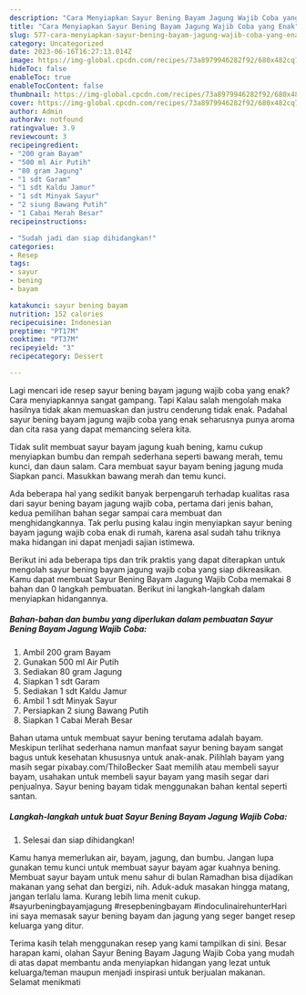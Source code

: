 ```yaml
---
description: "Cara Menyiapkan Sayur Bening Bayam Jagung Wajib Coba yang Enak"
title: "Cara Menyiapkan Sayur Bening Bayam Jagung Wajib Coba yang Enak"
slug: 577-cara-menyiapkan-sayur-bening-bayam-jagung-wajib-coba-yang-enak
category: Uncategorized
date: 2023-06-16T16:27:13.014Z
image: https://img-global.cpcdn.com/recipes/73a8979946282f92/680x482cq70/sayur-bening-bayam-jagung-wajib-coba-foto-resep-utama.jpg
hideToc: false
enableToc: true
enableTocContent: false
thumbnail: https://img-global.cpcdn.com/recipes/73a8979946282f92/680x482cq70/sayur-bening-bayam-jagung-wajib-coba-foto-resep-utama.jpg
cover: https://img-global.cpcdn.com/recipes/73a8979946282f92/680x482cq70/sayur-bening-bayam-jagung-wajib-coba-foto-resep-utama.jpg
author: Admin
authorAv: notfound
ratingvalue: 3.9
reviewcount: 3
recipeingredient:
- "200 gram Bayam"
- "500 ml Air Putih"
- "80 gram Jagung"
- "1 sdt Garam"
- "1 sdt Kaldu Jamur"
- "1 sdt Minyak Sayur"
- "2 siung Bawang Putih"
- "1 Cabai Merah Besar"
recipeinstructions:

- "Sudah jadi dan siap dihidangkan!"
categories:
- Resep
tags:
- sayur
- bening
- bayam

katakunci: sayur bening bayam 
nutrition: 152 calories
recipecuisine: Indonesian
preptime: "PT17M"
cooktime: "PT37M"
recipeyield: "3"
recipecategory: Dessert

---
```



Lagi mencari ide resep sayur bening bayam jagung wajib coba yang enak? Cara menyiapkannya sangat gampang. Tapi Kalau salah mengolah maka hasilnya tidak akan memuaskan dan justru cenderung tidak enak. Padahal sayur bening bayam jagung wajib coba yang enak seharusnya punya aroma dan cita rasa yang dapat memancing selera kita.


Tidak sulit membuat sayur bayam jagung kuah bening, kamu cukup menyiapkan bumbu dan rempah sederhana seperti bawang merah, temu kunci, dan daun salam. Cara membuat sayur bayam bening jagung muda Siapkan panci. Masukkan bawang merah dan temu kunci.

Ada beberapa hal yang sedikit banyak berpengaruh terhadap kualitas rasa dari sayur bening bayam jagung wajib coba, pertama dari jenis bahan, kedua pemilihan bahan segar sampai cara membuat dan menghidangkannya. Tak perlu pusing kalau ingin menyiapkan sayur bening bayam jagung wajib coba enak di rumah, karena asal sudah tahu triknya maka hidangan ini dapat menjadi sajian istimewa.


Berikut ini ada beberapa tips dan trik praktis yang dapat diterapkan untuk mengolah sayur bening bayam jagung wajib coba yang siap dikreasikan. Kamu dapat membuat Sayur Bening Bayam Jagung Wajib Coba memakai 8 bahan dan 0 langkah pembuatan. Berikut ini langkah-langkah dalam menyiapkan hidangannya.

<!--inarticleads1-->

##### Bahan-bahan dan bumbu yang diperlukan dalam pembuatan Sayur Bening Bayam Jagung Wajib Coba:

1. Ambil 200 gram Bayam
1. Gunakan 500 ml Air Putih
1. Sediakan 80 gram Jagung
1. Siapkan 1 sdt Garam
1. Sediakan 1 sdt Kaldu Jamur
1. Ambil 1 sdt Minyak Sayur
1. Persiapkan 2 siung Bawang Putih
1. Siapkan 1 Cabai Merah Besar


Bahan utama untuk membuat sayur bening terutama adalah bayam. Meskipun terlihat sederhana namun manfaat sayur bening bayam sangat bagus untuk kesehatan khususnya untuk anak-anak. Pilihlah bayam yang masih segar pixabay.com/ThiloBecker Saat memilih atau membeli sayur bayam, usahakan untuk membeli sayur bayam yang masih segar dari penjualnya. Sayur bening bayam tidak menggunakan bahan kental seperti santan. 

<!--inarticleads2-->

##### Langkah-langkah untuk buat Sayur Bening Bayam Jagung Wajib Coba:


1. Selesai dan siap dihidangkan!

Kamu hanya memerlukan air, bayam, jagung, dan bumbu. Jangan lupa gunakan temu kunci untuk membuat sayur bayam agar kuahnya bening. Membuat sayur bayam untuk menu sahur di bulan Ramadhan bisa dijadikan makanan yang sehat dan bergizi, nih. Aduk-aduk masakan hingga matang, jangan terlalu lama. Kurang lebih lima menit cukup. #sayurbeningbayamjagung #resepbeningbayam #indoculinairehunterHari ini saya memasak sayur bening bayam dan jagung yang seger banget resep keluarga yang ditur. 

Terima kasih telah menggunakan resep yang kami tampilkan di sini. Besar harapan kami, olahan Sayur Bening Bayam Jagung Wajib Coba yang mudah di atas dapat membantu anda menyiapkan hidangan yang lezat untuk keluarga/teman maupun menjadi inspirasi untuk berjualan makanan. Selamat menikmati
